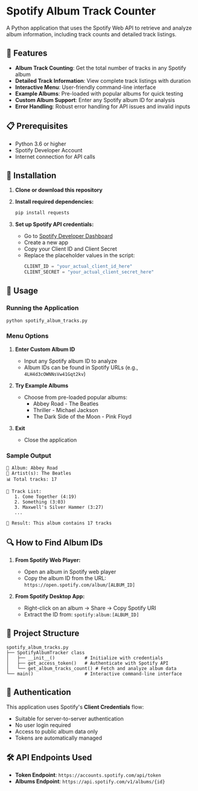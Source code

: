 


          
# Spotify Album Track Counter

A Python application that uses the Spotify Web API to retrieve and analyze album information, including track counts and detailed track listings.

## 🎵 Features

- **Album Track Counting**: Get the total number of tracks in any Spotify album
- **Detailed Track Information**: View complete track listings with duration
- **Interactive Menu**: User-friendly command-line interface
- **Example Albums**: Pre-loaded with popular albums for quick testing
- **Custom Album Support**: Enter any Spotify album ID for analysis
- **Error Handling**: Robust error handling for API issues and invalid inputs

## 📋 Prerequisites

- Python 3.6 or higher
- Spotify Developer Account
- Internet connection for API calls

## 🔧 Installation

1. **Clone or download this repository**

2. **Install required dependencies:**
   ```bash
   pip install requests
   ```

3. **Set up Spotify API credentials:**
   - Go to [Spotify Developer Dashboard](https://developer.spotify.com/dashboard/applications)
   - Create a new app
   - Copy your Client ID and Client Secret
   - Replace the placeholder values in the script:
     ```python
     CLIENT_ID = "your_actual_client_id_here"
     CLIENT_SECRET = "your_actual_client_secret_here"
     ```

## 🚀 Usage

### Running the Application

```bash
python spotify_album_tracks.py
```

### Menu Options

1. **Enter Custom Album ID**
   - Input any Spotify album ID to analyze
   - Album IDs can be found in Spotify URLs (e.g., `4LH4d3cOWNNsVw41Gqt2kv`)

2. **Try Example Albums**
   - Choose from pre-loaded popular albums:
     - Abbey Road - The Beatles
     - Thriller - Michael Jackson
     - The Dark Side of the Moon - Pink Floyd

3. **Exit**
   - Close the application

### Sample Output

```
📀 Album: Abbey Road
🎵 Artist(s): The Beatles
📊 Total tracks: 17

📝 Track List:
   1. Come Together (4:19)
   2. Something (3:03)
   3. Maxwell's Silver Hammer (3:27)
   ...

🎯 Result: This album contains 17 tracks
```

## 🔍 How to Find Album IDs

1. **From Spotify Web Player:**
   - Open an album in Spotify web player
   - Copy the album ID from the URL: `https://open.spotify.com/album/[ALBUM_ID]`

2. **From Spotify Desktop App:**
   - Right-click on an album → Share → Copy Spotify URI
   - Extract the ID from: `spotify:album:[ALBUM_ID]`

## 📁 Project Structure

```
spotify_album_tracks.py
├── SpotifyAlbumTracker class
│   ├── __init__()           # Initialize with credentials
│   ├── get_access_token()   # Authenticate with Spotify API
│   └── get_album_tracks_count() # Fetch and analyze album data
└── main()                   # Interactive command-line interface
```

## 🔐 Authentication

This application uses Spotify's **Client Credentials** flow:
- Suitable for server-to-server authentication
- No user login required
- Access to public album data only
- Tokens are automatically managed

## 🛠️ API Endpoints Used

- **Token Endpoint**: `https://accounts.spotify.com/api/token`
- **Albums Endpoint**: `https://api.spotify.com/v1/albums/{id}`


        
